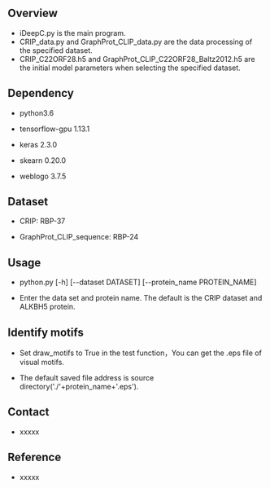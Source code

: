 ## Overview

* iDeepC.py is the main program.
* CRIP_data.py and GraphProt_CLIP_data.py are the data processing of the specified dataset.
* CRIP_C22ORF28.h5 and GraphProt_CLIP_C22ORF28_Baltz2012.h5 are the initial model parameters when selecting the specified dataset.

## Dependency

* python3.6

* tensorflow-gpu 1.13.1

* keras 2.3.0

* skearn 0.20.0

* weblogo 3.7.5


## Dataset

* CRIP: RBP-37

* GraphProt_CLIP_sequence: RBP-24


## Usage

* python.py [-h] [--dataset DATASET] [--protein_name PROTEIN_NAME]

* Enter the data set and protein name. The default is the CRIP dataset and ALKBH5 protein.



## Identify motifs

* Set draw_motifs to True in the test function，You can get the .eps file of visual motifs.

* The default saved file address is source directory('./'+protein_name+'.eps').



## Contact
* xxxxx

## Reference
* xxxxx


